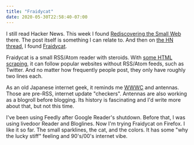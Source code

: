 ```yaml
---
title: "Fraidycat"
date: 2020-05-30T22:58:40-07:00
---
```


I still read Hacker News. This week I found [Rediscovering the Small Web](https://neustadt.fr/essays/the-small-web/) there. The post itself is something I can relate to. And then on [the HN thread](https://news.ycombinator.com/item?id=23326329), I found [Fraidycat](https://fraidyc.at/).

Fraidycat is a small RSS/Atom reader with steroids. With [some HTML scraping](https://github.com/kickscondor/fraidycat/blob/9e3b782b0ab086b82f64aa6548c79530ccf593dc/defs/social.json), it can follow popular websites without RSS/Atom feeds, such as Twitter. And no matter how frequently people post, they only have roughly two lines each.

As an old Japanese internet geek, it reminds me [WWWC](https://www.nakka.com/wwwc/) and antennas. Those are pre-RSS, internet update "checkers". Antennas are also working as a blogroll before blogging. Its history is fascinating and I'd write more about that, but not this time.

I've been using Feedly after Google Reader's shutdown. Before that, I was using livedoor Reader and Bloglines. Now I'm trying Fraidycat on Firefox. I like it so far. The small sparklines, the cat, and the colors. It has some "why the lucky stiff" feeling and 90's/00's internet vibe.
